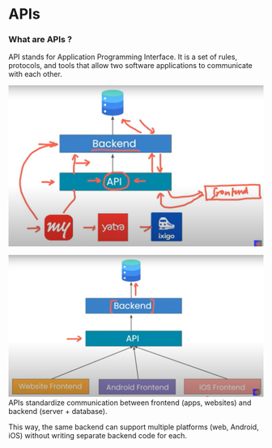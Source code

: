 # APIs
### What are APIs ?    
API stands for Application Programming Interface.
It is a set of rules, protocols, and tools that allow two software applications to communicate with each other.

![Api](image.png)

![alt text](image-1.png)
APIs standardize communication between frontend (apps, websites) and backend (server + database).

This way, the same backend can support multiple platforms (web, Android, iOS) without writing separate backend code for each. 





